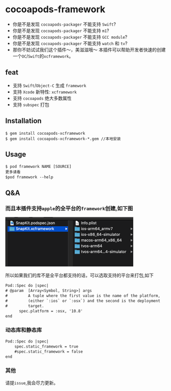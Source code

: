 # cocoapods-framework

- 你是不是发现 `cocoapods-packager` 不能支持 `Swift`?
- 你是不是发现 `cocoapods-packager` 不能支持 `m1`?
- 你是不是发现 `cocoapods-packager` 不能支持 `GCC module`?
- 你是不是发现 `cocoapods-packager` 不能支持 `watch` 和 `tv`?
- 那你不妨试试我们这个插件～，美滋滋哦～
本插件可以帮助开发者快速的创建一个`OC`/`Swift`的`xcframework`。

## feat
- 支持 `Swift`/`Object-C` 生成 `framework`
- 支持 `Xcode` 新特性: `xcframework`
- 支持 `cocoapods` 绝大多数属性
- 支持 `subspec` 打包
## Installation

    $ gem install cocoapods-xcframework
    $ gem install cocoapods-xcframework-*.gem //本地安装

## Usage
    $ pod framework NAME [SOURCE]
    更多请看
    $pod framework --help

## Q&A
### 而且本插件支持`apple`的全平台的`framework`创建,如下图

![all](pic/allplatform.png)

所以如果我们的库不是全平台都支持的话，可以选取支持的平台来打包,如下

```
Pod::Spec do |spec|
# @param  [Array<Symbol, String>] args
#         A tuple where the first value is the name of the platform,
#         (either `:ios` or `:osx`) and the second is the deployment
#         target.
      spec.platform = :osx, '10.8'
end
```
### 动态库和静态库

```
Pod::Spec do |spec|
    spec.static_framework = true
    #spec.static_framework = false
end
```

### 其他
请提`issue`,我会尽力更新。
